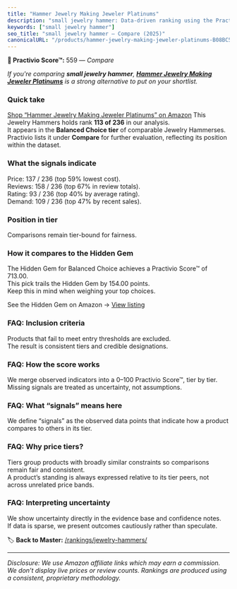 ```yaml
---
title: "Hammer Jewelry Making Jeweler Platinums"
description: "small jewelry hammer: Data-driven ranking using the Practivio Score™. Positioned by quality, value, demand, findability, momentum."
keywords: ["small jewelry hammer"]
seo_title: "small jewelry hammer — Compare (2025)"
canonicalURL: "/products/hammer-jewelry-making-jeweler-platinums-B08BC5JHSK/"
---
```


**🛒 Practivio Score™:** 559 — _Compare_


*If you're comparing **small jewelry hammer**, **[Hammer Jewelry Making Jeweler Platinums](https://www.amazon.com/dp/B08BC5JHSK?tag=practivio-20)** is a strong alternative to put on your shortlist.*
### Quick take
[Shop “Hammer Jewelry Making Jeweler Platinums” on Amazon](https://www.amazon.com/dp/B08BC5JHSK?tag=practivio-20)
This Jewelry Hammers holds rank **113 of 236** in our analysis.  
It appears in the **Balanced Choice tier** of comparable Jewelry Hammerses.  
Practivio lists it under **Compare** for further evaluation, reflecting its position within the dataset.

### What the signals indicate
Price: 137 / 236 (top 59% lowest cost).  
Reviews: 158 / 236 (top 67% in review totals).  
Rating: 93 / 236 (top 40% by average rating).  
Demand: 109 / 236 (top 47% by recent sales).

### Position in tier
Comparisons remain tier-bound for fairness.

### How it compares to the Hidden Gem
The Hidden Gem for Balanced Choice achieves a Practivio Score™ of 713.00.  
This pick trails the Hidden Gem by 154.00 points.  
Keep this in mind when weighing your top choices.  

See the Hidden Gem on Amazon → [View listing](https://www.amazon.com/dp/B00943ROPS?tag=practivio-20)

### FAQ: Inclusion criteria
Products that fail to meet entry thresholds are excluded.  
The result is consistent tiers and credible designations.

### FAQ: How the score works
We merge observed indicators into a 0–100 Practivio Score™, tier by tier.  
Missing signals are treated as uncertainty, not assumptions.

### FAQ: What “signals” means here
We define “signals” as the observed data points that indicate how a product compares to others in its tier.

### FAQ: Why price tiers?
Tiers group products with broadly similar constraints so comparisons remain fair and consistent.  
A product’s standing is always expressed relative to its tier peers, not across unrelated price bands.

### FAQ: Interpreting uncertainty
We show uncertainty directly in the evidence base and confidence notes.  
If data is sparse, we present outcomes cautiously rather than speculate.

<!-- Missing template for Compare/CompareWithinPriceClass -->


🏷️ **Back to Master:** [/rankings/jewelry-hammers/](/rankings/jewelry-hammers/)

---
_Disclosure: We use Amazon affiliate links which may earn a commission. We don’t display live prices or review counts. Rankings are produced using a consistent, proprietary methodology._
